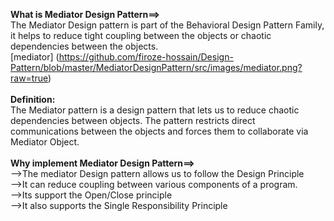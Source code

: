 <b>What is Mediator Design Pattern==></b></br>
The Mediator Design pattern is part of the Behavioral Design Pattern Family, it helps to reduce tight coupling between the objects or chaotic dependencies between the objects.</br>
[mediator] (https://github.com/firoze-hossain/Design-Pattern/blob/master/MediatorDesignPattern/src/images/mediator.png?raw=true)
</br></br>
<b>Definition:</b></br>
The Mediator pattern is a design pattern that lets us to reduce chaotic dependencies between objects.
The pattern restricts direct communications between the objects and forces them to collaborate via Mediator Object.</br></br>
<b> Why implement Mediator Design Pattern==></b></br>
-->The mediator Design pattern allows us to follow the Design Principle</br>
-->It can reduce coupling between various components of a program.</br>
-->Its support the Open/Close principle</br>
-->It also supports the Single Responsibility Principle